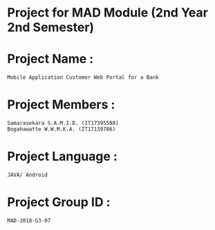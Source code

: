 # Project for MAD Module (2nd Year 2nd Semester)

# Project Name :
    Mobile Application Customer Web Portal for a Bank

# Project Members : 
    Samarasekara S.A.M.I.D. (IT17395588)
    Bogahawatte W.W.M.K.A. (IT17139786)

# Project Language :
    JAVA/ Android

# Project Group ID : 
    MAD-2018-G3-07
